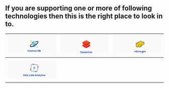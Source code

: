 ## If you are supporting one or more of following technologies then this is the right place to look in to.



| [![cosmons-edited.png](/.attachments/cosmons-edited-d23f61a1-cd52-4c42-8937-cd3a689507cd.png)](https://dev.azure.com/Supportability/Big%20Data/_wiki/wikis/Big-Data.wiki?pagePath=%2FDatabase%20POD%2FCosmosDB&pageId=212869&wikiVersion=GBwikiMaster) | [![DataBricksEdited.png](/.attachments/DataBricksEdited-ac0c8f91-8858-4f22-bd75-4c0e327acb2f.png)](https://dev.azure.com/Supportability/Big%20Data/_wiki/wikis/Big-Data.wiki?pagePath=%2FOpen%20Source%20POD%2FDatabricks&pageId=24066&wikiVersion=GBwikiMaster) |[![HDInsight2.png](/.attachments/HDInsight2-98c3321e-2b7e-4b42-a704-a106ad0069f8.png)](https://dev.azure.com/Supportability/Big%20Data/_wiki/wikis/Big-Data.wiki?pagePath=%2FOpen%20Source%20POD%2FHDInsight&pageId=24064&wikiVersion=GBwikiMaster)  |
|--|--|--|
| [![DataLakeAnalyticsEdited.png](/.attachments/DataLakeAnalyticsEdited-a3ad43de-353f-43cc-bf50-7107957a9c2f.png)](https://dev.azure.com/Supportability/Big%20Data/_wiki/wikis/Big-Data.wiki?_a=edit&pagePath=%2FAnalytics%2FData%20Lake%20Analytics&pageId=212872&wikiVersion=GBwikiMaster) |  |  |
|  |  |  |

              

